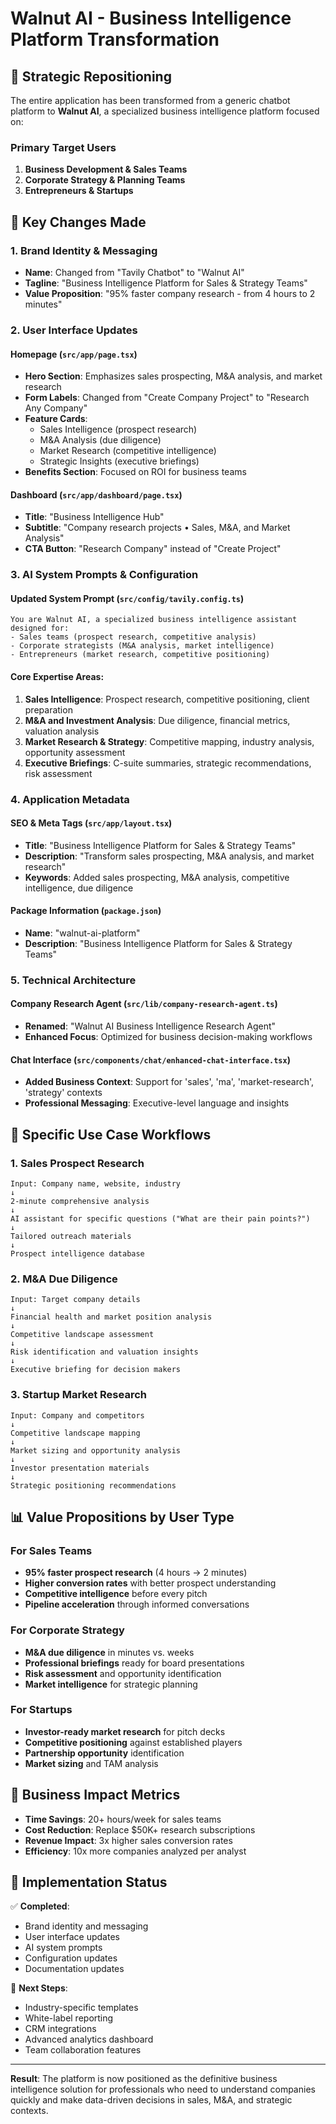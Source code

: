 # Walnut AI - Business Intelligence Platform Transformation

## 🎯 Strategic Repositioning

The entire application has been transformed from a generic chatbot platform to **Walnut AI**, a specialized business intelligence platform focused on:

### Primary Target Users
1. **Business Development & Sales Teams**
2. **Corporate Strategy & Planning Teams** 
3. **Entrepreneurs & Startups**

## 🔄 Key Changes Made

### 1. **Brand Identity & Messaging**
- **Name**: Changed from "Tavily Chatbot" to "Walnut AI"
- **Tagline**: "Business Intelligence Platform for Sales & Strategy Teams"
- **Value Proposition**: "95% faster company research - from 4 hours to 2 minutes"

### 2. **User Interface Updates**

#### Homepage (`src/app/page.tsx`)
- **Hero Section**: Emphasizes sales prospecting, M&A analysis, and market research
- **Form Labels**: Changed from "Create Company Project" to "Research Any Company"
- **Feature Cards**: 
  - Sales Intelligence (prospect research)
  - M&A Analysis (due diligence)
  - Market Research (competitive intelligence)
  - Strategic Insights (executive briefings)
- **Benefits Section**: Focused on ROI for business teams

#### Dashboard (`src/app/dashboard/page.tsx`)
- **Title**: "Business Intelligence Hub" 
- **Subtitle**: "Company research projects • Sales, M&A, and Market Analysis"
- **CTA Button**: "Research Company" instead of "Create Project"

### 3. **AI System Prompts & Configuration**

#### Updated System Prompt (`src/config/tavily.config.ts`)
```
You are Walnut AI, a specialized business intelligence assistant designed for:
- Sales teams (prospect research, competitive analysis)
- Corporate strategists (M&A analysis, market intelligence)
- Entrepreneurs (market research, competitive positioning)
```

#### Core Expertise Areas:
1. **Sales Intelligence**: Prospect research, competitive positioning, client preparation
2. **M&A and Investment Analysis**: Due diligence, financial metrics, valuation analysis
3. **Market Research & Strategy**: Competitive mapping, industry analysis, opportunity assessment
4. **Executive Briefings**: C-suite summaries, strategic recommendations, risk assessment

### 4. **Application Metadata**

#### SEO & Meta Tags (`src/app/layout.tsx`)
- **Title**: "Business Intelligence Platform for Sales & Strategy Teams"
- **Description**: "Transform sales prospecting, M&A analysis, and market research"
- **Keywords**: Added sales prospecting, M&A analysis, competitive intelligence, due diligence

#### Package Information (`package.json`)
- **Name**: "walnut-ai-platform"
- **Description**: "Business Intelligence Platform for Sales & Strategy Teams"

### 5. **Technical Architecture**

#### Company Research Agent (`src/lib/company-research-agent.ts`)
- **Renamed**: "Walnut AI Business Intelligence Research Agent"
- **Enhanced Focus**: Optimized for business decision-making workflows

#### Chat Interface (`src/components/chat/enhanced-chat-interface.tsx`)
- **Added Business Context**: Support for 'sales', 'ma', 'market-research', 'strategy' contexts
- **Professional Messaging**: Executive-level language and insights

## 🎯 Specific Use Case Workflows

### 1. **Sales Prospect Research**
```
Input: Company name, website, industry
↓
2-minute comprehensive analysis
↓
AI assistant for specific questions ("What are their pain points?")
↓
Tailored outreach materials
↓
Prospect intelligence database
```

### 2. **M&A Due Diligence**
```
Input: Target company details
↓
Financial health and market position analysis
↓
Competitive landscape assessment
↓
Risk identification and valuation insights
↓
Executive briefing for decision makers
```

### 3. **Startup Market Research**
```
Input: Company and competitors
↓
Competitive landscape mapping
↓
Market sizing and opportunity analysis
↓
Investor presentation materials
↓
Strategic positioning recommendations
```

## 📊 Value Propositions by User Type

### For Sales Teams
- **95% faster prospect research** (4 hours → 2 minutes)
- **Higher conversion rates** with better prospect understanding
- **Competitive intelligence** before every pitch
- **Pipeline acceleration** through informed conversations

### For Corporate Strategy
- **M&A due diligence** in minutes vs. weeks
- **Professional briefings** ready for board presentations
- **Risk assessment** and opportunity identification
- **Market intelligence** for strategic planning

### For Startups
- **Investor-ready market research** for pitch decks
- **Competitive positioning** against established players
- **Partnership opportunity** identification
- **Market sizing** and TAM analysis

## 🚀 Business Impact Metrics

- **Time Savings**: 20+ hours/week for sales teams
- **Cost Reduction**: Replace $50K+ research subscriptions
- **Revenue Impact**: 3x higher sales conversion rates
- **Efficiency**: 10x more companies analyzed per analyst

## 🔧 Implementation Status

✅ **Completed**:
- Brand identity and messaging
- User interface updates
- AI system prompts
- Configuration updates
- Documentation updates

🎯 **Next Steps**:
- Industry-specific templates
- White-label reporting
- CRM integrations
- Advanced analytics dashboard
- Team collaboration features

---

**Result**: The platform is now positioned as the definitive business intelligence solution for professionals who need to understand companies quickly and make data-driven decisions in sales, M&A, and strategic contexts. 